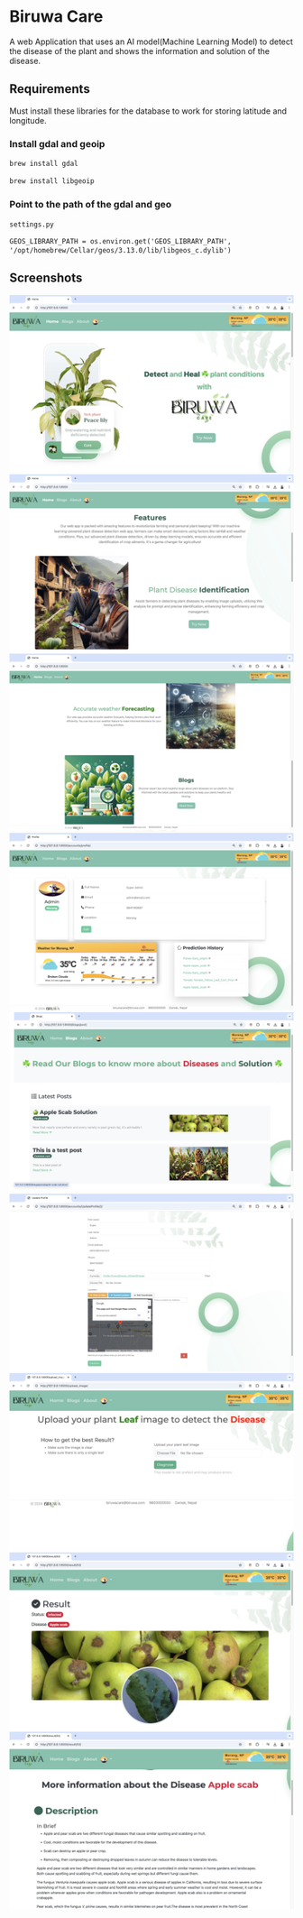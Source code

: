 # Biruwa Care 

A web Application that uses an AI model(Machine Learning Model) to detect the disease of the plant and shows the information and solution of the disease.

## Requirements
Must install these libraries for the database to work for storing latitude and longitude.

### Install gdal and geoip
```bash
brew install gdal
```
```bash
brew install libgeoip
```

### Point to the path of the gdal and geo
`settings.py`

```GDAL_LIBRARY_PATH = os.environ.get('GDAL_LIBRARY_PATH', '/opt/homebrew/Cellar/gdal/3.10.0_2/lib/libgdal.dylib') 
GEOS_LIBRARY_PATH = os.environ.get('GEOS_LIBRARY_PATH', '/opt/homebrew/Cellar/geos/3.13.0/lib/libgeos_c.dylib')
```


## Screenshots
![Home page](Screenshots/1.png)
![Features](Screenshots/2.png)
![Features](Screenshots/3.png)
![profile](Screenshots/4.png)
![Blogs](Screenshots/5.png)
![Add Location](Screenshots/6.png)
![Image Upload Page](Screenshots/7.png)
![Result](Screenshots/8.png)
![Result](Screenshots/9.png)

